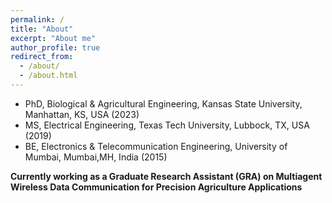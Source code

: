 ```yaml
---
permalink: /
title: "About"
excerpt: "About me"
author_profile: true
redirect_from: 
  - /about/
  - /about.html
---
```


- PhD, Biological & Agricultural Engineering, Kansas State University, Manhattan, KS, USA (2023)
- MS, Electrical Engineering, Texas Tech University, Lubbock, TX, USA (2019)
- BE, Electronics & Telecommunication Engineering, University of Mumbai, Mumbai,MH, India (2015)

**Currently working as a Graduate Research Assistant (GRA) on Multiagent Wireless Data Communication for Precision Agriculture Applications**
